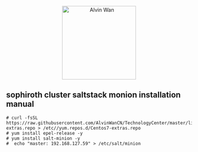 <p align='center'> <a href='https://github.com/alvinwancn' target="_blank"> <img src='https://github.com/AlvinWanCN/life-record/raw/master/images/etlucency.png' alt='Alvin Wan' width=200></a></p>


## sophiroth cluster saltstack monion installation manual

```
# curl -fsSL https://raw.githubusercontent.com/AlvinWanCN/TechnologyCenter/master/linux/software/yum.repos.d/Centos7-extras.repo > /etc//yum.repos.d/Centos7-extras.repo
# yum install epel-release -y
# yum install salt-minion -y
#  echo "master: 192.168.127.59" > /etc/salt/minion

```